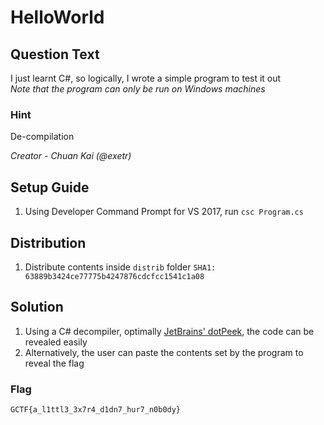 # HelloWorld

## Question Text
I just learnt C#, so logically, I wrote a simple program to test it out  
*Note that the program can only be run on Windows machines*

### Hint
De-compilation

*Creator - Chuan Kai (@exetr)*

## Setup Guide
1. Using Developer Command Prompt for VS 2017, run `csc Program.cs`

## Distribution
1. Distribute contents inside `distrib` folder
`SHA1: 63889b3424ce77775b4247876cdcfcc1541c1a08`

## Solution
1. Using a C# decompiler, optimally [JetBrains' dotPeek](https://www.jetbrains.com/decompiler/), the code can be revealed easily
2. Alternatively, the user can paste the contents set by the program to reveal the flag
### Flag
`GCTF{a_l1ttl3_3x7r4_d1dn7_hur7_n0b0dy}`
